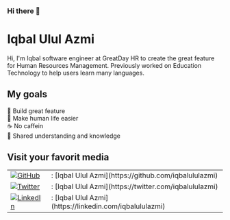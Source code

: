 ### Hi there 👋
# Iqbal Ulul Azmi
Hi, I'm Iqbal software engineer at GreatDay HR to create the great feature for Human Resources Management. Previously worked on Education Technology to help users learn many languages.

## My goals
🌟 Build great feature<br>
💖 Make human life easier<br>
☕️ No caffein<br>
🙌 Shared understanding and knowledge<br>


## Visit your favorit media

<table>
	<tr>
    <td>
      <a href="https://github.com/iqbalululazmi"><img src="https://img.shields.io/github/followers/iqbalululazmi?label=Profile&style=social" alt="GitHub"></a>
    </td>
    <td>
      : [Iqbal Ulul Azmi](https://github.com/iqbalululazmi)
    </td>
  </tr>
  <tr>
    <td>
      <a href="https://twitter.com/iqbalululazmi"><img src="https://img.shields.io/twitter/follow/iqbalululazmi?label=Profile&style=social" alt="Twitter"></a>
    </td>
    <td>
      : [Iqbal Ulul Azmi](https://twitter.com/iqbalululazmi)
    </td>
  </tr>
  <tr>
    <td>
      <a href="https://www.linkedin.com/in/iqbalululazmi"><img src="https://img.shields.io/badge/LinkedIn--_.svg?style=social&logo=linkedin" alt="LinkedIn"></a>
    </td>
    <td>
      : [Iqbal Ulul Azmi](https://linkedin.com/iqbalululazmi)
    </td>
  </tr>
</table>
